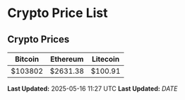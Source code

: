 # Crypto Price List

## Crypto Prices
| Bitcoin | Ethereum | Litecoin |
| ------- | -------- | -------- |
| $103802 | $2631.38 | $100.91 |
**Last Updated:** 2025-05-16 11:27 UTC
**Last Updated:** $DATE$
